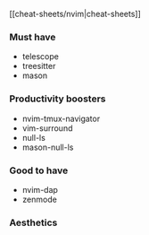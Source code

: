 [[cheat-sheets/nvim|cheat-sheets]]

### Must have
- telescope
- treesitter
- mason

### Productivity boosters
- nvim-tmux-navigator
- vim-surround
- null-ls
- mason-null-ls

### Good to have
- nvim-dap
- zenmode

### Aesthetics
